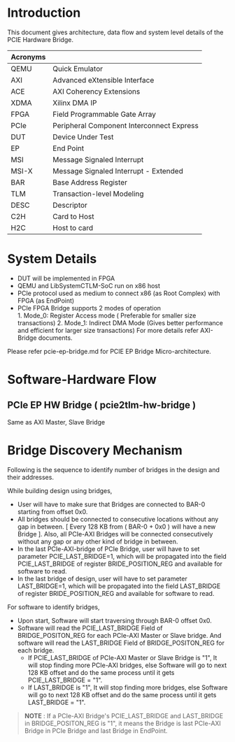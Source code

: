 

# Introduction

This document gives architecture, data flow and system level details of the
PCIE Hardware Bridge.

|Acronyms|                                               |
|--------|-----------------------------------------------|
|QEMU	 | Quick Emulator                                |
|AXI	 | Advanced eXtensible Interface                 |
|ACE	 | AXI Coherency Extensions                      |
|XDMA	 | Xilinx DMA IP                                 |
|FPGA	 | Field Programmable Gate Array                 |
|PCIe	 | Peripheral Component Interconnect Express     |
|DUT	 | Device Under Test                             |
|EP	 | End Point                                     |
|MSI	 | Message Signaled Interrupt                    |
|MSI-X	 | Message Signaled Interrupt - Extended         |
|BAR	 | Base Address Register                         |
|TLM	 | Transaction-level Modeling                    |
|DESC	 | Descriptor                                    |
|C2H	 | Card to Host                                  |
|H2C	 | Host to card                                  |


# System Details



 - DUT will be implemented in FPGA
 - QEMU and  LibSystemCTLM-SoC run on x86 host 
 - PCIe protocol used as medium to connect x86 (as Root Complex) with FPGA (as EndPoint)
 - PCIe FPGA Bridge supports 2 modes of operation	
        1. Mode_0: Register Access mode ( Preferable for smaller size
        transactions) 
        2. Mode_1: Indirect DMA Mode (Gives better performance and
        efficient for larger size transactions) 
        For more details refer AXI-Bridge documents.

Please refer pcie-ep-bridge.md for PCIE EP Bridge Micro-architecture.


# Software-Hardware Flow



## PCIe EP HW Bridge ( pcie2tlm-hw-bridge )

Same as AXI Master, Slave Bridge


# Bridge Discovery Mechanism

Following is the sequence to identify number of bridges in the design and their
addresses.

While building design using bridges,

- User will have to make sure that Bridges are connected to BAR-0 starting from
  offset 0x0.  
- All bridges should be connected to consecutive locations without any gap in
  between. [ Every 128 KB from ( BAR-0 + 0x0 ) will have a new Bridge ]. Also,
  all PCIe-AXI Bridges will be connected consecutively without any gap or any
  other kind of bridge in between.  
- In the last PCIe-AXI-bridge of PCIe Bridge, user will have to set parameter
  PCIE_LAST_BRIDGE=1, which will be propagated into the field PCIE_LAST_BRIDGE
  of register BRIDE_POSITION_REG and available for software to read.  
- In the last bridge of design, user will have to set parameter LAST_BRIDGE=1,
  which will be propagated into the field LAST_BRIDGE of register
  BRIDE_POSITION_REG and available for software to read.  

For software to identify bridges,

- Upon start, Software will start traversing through BAR-0 offset 0x0.  
- Software will read the PCIE_LAST_BRIDGE Field of BRIDGE_POSITON_REG for each
  PCIe-AXI Master or Slave bridge. And software will read the LAST_BRIDGE Field
  of BRIDGE_POSITON_REG for each bridge.  
  - If PCIE_LAST_BRIDGE of PCIe-AXI Master or Slave Bridge is "1", It will stop
    finding more PCIe-AXI bridges, else Software will go to next 128 KB offset
    and do the same process until it gets PCIE_LAST_BRIDGE = "1".  
  - If LAST_BRIDGE is "1", It will stop finding more bridges, else Software will
    go to next 128 KB offset and do the same process until it gets LAST_BRIDGE =
    "1". 

> **NOTE** : If a PCIe-AXI Bridge's PCIE_LAST_BRIDGE and LAST_BRIDGE in
BRIDGE_POSITON_REG is "1", it means the Bridge is last PCIe-AXI Bridge in PCIe
Bridge and last Bridge in EndPoint.




